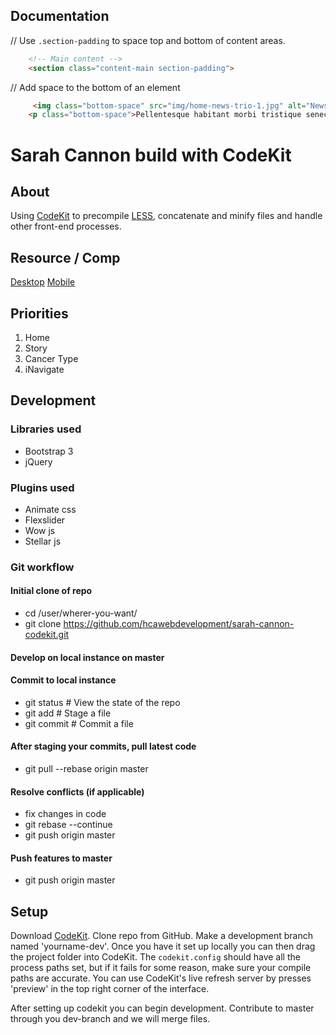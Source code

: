 
## Documentation


// Use <code>.section-padding</code> to space top and bottom of content areas.
```` html
	<!-- Main content -->
    <section class="content-main section-padding">
````

// Add space to the bottom of an element 
```` html
	 <img class="bottom-space" src="img/home-news-trio-1.jpg" alt="News Story 1"/>
	<p class="bottom-space">Pellentesque habitant morbi tristique senectus et netus et malesuada fames ac turpis egestas. Vestibulum tortor quam, feugiat vitae, ultricies eget, tempor sit amet, ante.</p>
````






# Sarah Cannon build with CodeKit

## About
Using [CodeKit](https://incident57.com/codekit/) to precompile [LESS](http://lesscss.org/), concatenate and minify files and handle other front-end processes.

## Resource / Comp
[Desktop](https://projects.invisionapp.com/share/7R1M9GG32#/screens/45346713?maintainScrollPosition=false)
[Mobile](https://projects.invisionapp.com/share/3P1NKIHZA#/screens)

## Priorities
1. Home
2. Story
3. Cancer Type
4. iNavigate

## Development

### Libraries used
- Bootstrap 3
- jQuery

### Plugins used
- Animate css
- Flexslider
- Wow js
- Stellar js

### Git workflow
#### Initial clone of repo
- cd /user/wherer-you-want/
- git clone https://github.com/hcawebdevelopment/sarah-cannon-codekit.git

#### Develop on local instance on master

#### Commit to local instance
- git status          # View the state of the repo
- git add <some-file> # Stage a file
- git commit          # Commit a file</some-file>

#### After staging your commits, pull latest code
- git pull --rebase origin master

#### Resolve conflicts (if applicable)
- fix changes in code
- git rebase --continue
- git push origin master

#### Push features to master
- git push origin master

## Setup
Download [CodeKit](https://incident57.com/codekit/). Clone repo from GitHub. Make a development branch named 'yourname-dev'. Once you have it set up locally you can then drag the project folder into CodeKit. The <code>codekit.config</code> should have all the process paths set, but if it fails for some reason, make sure your compile paths are accurate. You can use CodeKit's live refresh server by presses 'preview' in the top right corner of the interface.

After setting up codekit you can begin development. Contribute to master through you dev-branch and we will merge files.
